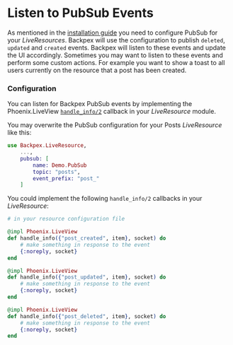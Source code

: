 # Listen to PubSub Events

As mentioned in the [installation guide](get_started/installation.md) you need to configure PubSub for your *LiveResources*. Backpex will use the configuration to publish `deleted`, `updated` and `created` events. Backpex will listen to these events and update the UI accordingly. Sometimes you may want to listen to these events and perform some custom actions. For example you want to show a toast to all users currently on the resource that a post has been created.

### Configuration

You can listen for Backpex PubSub events by implementing the Phoenix.LiveView [`handle_info/2`](Phoenix.LiveView.html#c:handle_info/2) callback in your *LiveResource* module.

You may overwrite the PubSub configuration for your Posts *LiveResource* like this:

```elixir
use Backpex.LiveResource,
    ...,
    pubsub: [
        name: Demo.PubSub
        topic: "posts",
        event_prefix: "post_"
    ]
```

You could implement the following `handle_info/2` callbacks in your *LiveResource*:

```elixir
# in your resource configuration file

@impl Phoenix.LiveView
def handle_info({"post_created", item}, socket) do
    # make something in response to the event
    {:noreply, socket}
end

@impl Phoenix.LiveView
def handle_info({"post_updated", item}, socket) do
    # make something in response to the event
    {:noreply, socket}
end

@impl Phoenix.LiveView
def handle_info({"post_deleted", item}, socket) do
    # make something in response to the event
    {:noreply, socket}
end
```
